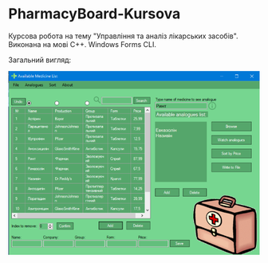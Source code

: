 # PharmacyBoard-Kursova
Курсова робота на тему "Управління та аналіз лікарських засобів". Виконана на мові C++. Windows Forms CLI.

Загальний вигляд:

<p align="center">
 <img width="700px" src="Coursache/Coursache/prog.png" alt="qr"/>
</p>
